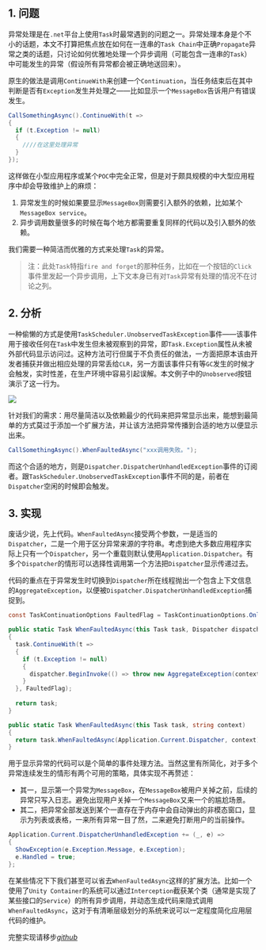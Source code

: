 ## 1. 问题

异常处理是在`.net`平台上使用`Task`时最常遇到的问题之一。异常处理本身是个不小的话题，本文不打算把焦点放在如何在一连串的`Task Chain`中正确`Propagate`异常之类的话题，只讨论如何优雅地处理一个异步调用（可能包含一连串的`Task`）中可能发生的异常（假设所有异常都会被正确地送回来）。

原生的做法是调用`ContinueWith`来创建一个`Continuation`，当任务结束后在其中判断是否有`Exception`发生并处理之——比如显示一个`MessageBox`告诉用户有错误发生。

```c#
CallSomethingAsync().ContinueWith(t =>
{
  if (t.Exception != null)
  {
    ////在这里处理异常
  }
});
```

这样做在小型应用程序或某个`POC`中完全正常，但是对于颇具规模的中大型应用程序中却会导致维护上的麻烦：

1. 异常发生的时候如果要显示`MessageBox`则需要引入额外的依赖，比如某个`MessageBox service`。
2. 异步调用数量很多的时候在每个地方都需要重复同样的代码以及引入额外的依赖。

我们需要一种简洁而优雅的方式来处理`Task`的异常。

> 注：此处`Task`特指`fire and forget`的那种任务，比如在一个按钮的`Click`事件里发起一个异步调用，上下文本身已有对`Task`异常有处理的情况不在讨论之列。


## 2. 分析

一种偷懒的方式是使用`TaskScheduler.UnobservedTaskException`事件——该事件用于接收任何在`Task`中发生但未被观察到的异常，即`Task.Exception`属性从未被外部代码显示访问过。这种方法可行但属于不负责任的做法，一方面把原本该由开发者捕获并做出相应处理的异常丢给`CLR`，另一方面该事件只有等`GC`发生的时候才会触发，实时性差，在生产环境中容易引起误解。本文例子中的`Unobserved`按钮演示了这一行为。

![](https://filedn.com/lCdMuPWubK2H86dRAWfspRh/BlogImages/HandleTaskExceptionsGracefully.png)

针对我们的需求：用尽量简洁以及依赖最少的代码来把异常显示出来，能想到最简单的方式莫过于添加一个扩展方法，并让该方法把异常传播到合适的地方以便显示出来。

```c#
CallSomethingAsync().WhenFaultedAsync("xxx调用失败。");
```

而这个合适的地方，则是`Dispatcher.DispatcherUnhandledException`事件的订阅者。跟`TaskScheduler.UnobservedTaskException`事件不同的是，前者在`Dispatcher`空闲的时候即会触发。

## 3. 实现

废话少说，先上代码。`WhenFaultedAsync`接受两个参数，一是适当的`Dispatcher`，二是一个用于区分异常来源的字符串。考虑到绝大多数应用程序实际上只有一个`Dispatcher`，另一个重载则默认使用`Application.Dispatcher`。有多个`Dispatcher`的情形可以选择性调用第一个方法把`Dispatcher`显示传递过去。

代码的重点在于异常发生时切换到`Dispatcher`所在线程抛出一个包含上下文信息的`AggregateException`，以便被`Dispatcher.DispatcherUnhandledException`捕捉到。

```c#
const TaskContinuationOptions FaultedFlag = TaskContinuationOptions.OnlyOnFaulted | TaskContinuationOptions.ExecuteSynchronously;

public static Task WhenFaultedAsync(this Task task, Dispatcher dispatcher, string context)
{
  task.ContinueWith(t =>
  {
    if (t.Exception != null)
    {
      dispatcher.BeginInvoke(() => throw new AggregateException(context, t.Exception.InnerExceptions));
    }
  }, FaultedFlag);
  
  return task;
}

public static Task WhenFaultedAsync(this Task task, string context)
{
  return task.WhenFaultedAsync(Application.Current.Dispatcher, context);
}
```

用于显示异常的代码可以是个简单的事件处理方法。当然这里有所简化，对于多个异常连续发生的情形有两个可用的策略，具体实现不再赘述：

+ 其一，显示第一个异常为`MessageBox`，在`MessageBox`被用户关掉之前，后续的异常只写入日志。避免出现用户关掉一个`MessageBox`又来一个的尴尬场景。
+ 其二，把异常全部发送到某个一直存在于内存中会自动弹出的非模态窗口，显示为列表或表格，一来所有异常一目了然，二来避免打断用户的当前操作。

```c#
Application.Current.DispatcherUnhandledException += (_, e) =>
{
  ShowException(e.Exception.Message, e.Exception);
  e.Handled = true;
};
```

在某些情况下下我们甚至可以省去`WhenFaultedAsync`这样的扩展方法。比如一个使用了`Unity Container`的系统可以通过`Interception`截获某个类（通常是实现了某些接口的`Service`）的所有异步调用，并动态生成代码来隐式调用`WhenFaultedAsync`，这对于有清晰层级划分的系统来说可以一定程度简化应用层代码的维护。

完整实现请移步[*github*](https://github.com/eagleboost/HandleTaskException)
